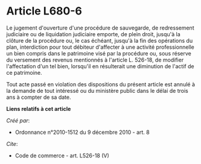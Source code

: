 # Article L680-6

Le jugement d'ouverture d'une procédure de sauvegarde, de redressement judiciaire ou de liquidation judiciaire emporte, de
plein droit, jusqu'à la clôture de la procédure ou, le cas échéant, jusqu'à la fin des opérations du plan, interdiction pour
tout débiteur d'affecter à une activité professionnelle un bien compris dans le patrimoine visé par la procédure ou, sous
réserve du versement des revenus mentionnés à l'article L. 526-18, de modifier l'affectation d'un tel bien, lorsqu'il en
résulterait une diminution de l'actif de ce patrimoine. 

Tout acte passé en violation des dispositions du présent article est annulé à la demande de tout intéressé ou du ministère
public dans le délai de trois ans à compter de sa date.

**Liens relatifs à cet article**

_Créé par_:

  - Ordonnance n°2010-1512 du 9 décembre 2010 - art. 8

_Cite_:

  - Code de commerce - art. L526-18 (V)
